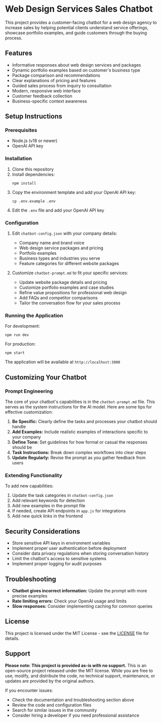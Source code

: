 # Web Design Services Sales Chatbot

This project provides a customer-facing chatbot for a web design agency to increase sales by helping potential clients understand service offerings, showcase portfolio examples, and guide customers through the buying process.

## Features

- Informative responses about web design services and packages
- Dynamic portfolio examples based on customer's business type
- Package comparison and recommendations
- Clear explanations of pricing and features
- Guided sales process from inquiry to consultation
- Modern, responsive web interface
- Customer feedback collection
- Business-specific context awareness

## Setup Instructions

### Prerequisites

- Node.js (v18 or newer)
- OpenAI API key

### Installation

1. Clone this repository
2. Install dependencies:
   ```
   npm install
   ```
3. Copy the environment template and add your OpenAI API key:
   ```
   cp .env.example .env
   ```
4. Edit the `.env` file and add your OpenAI API key

### Configuration

1. Edit `chatbot-config.json` with your company details:
   - Company name and brand voice
   - Web design service packages and pricing
   - Portfolio examples
   - Business types and industries you serve
   - Feature categories for different website packages

2. Customize `chatbot-prompt.md` to fit your specific services:
   - Update website package details and pricing
   - Customize portfolio examples and case studies
   - Refine value propositions for professional web design
   - Add FAQs and competitor comparisons
   - Tailor the conversation flow for your sales process

### Running the Application

For development:
```
npm run dev
```

For production:
```
npm start
```

The application will be available at `http://localhost:3000`

## Customizing Your Chatbot

### Prompt Engineering

The core of your chatbot's capabilities is in the `chatbot-prompt.md` file. This serves as the system instructions for the AI model. Here are some tips for effective customization:

1. **Be Specific:** Clearly define the tasks and processes your chatbot should handle
2. **Add Examples:** Include realistic examples of interactions specific to your company
3. **Define Tone:** Set guidelines for how formal or casual the responses should be
4. **Task Instructions:** Break down complex workflows into clear steps
5. **Update Regularly:** Revise the prompt as you gather feedback from users

### Extending Functionality

To add new capabilities:

1. Update the task categories in `chatbot-config.json`
2. Add relevant keywords for detection
3. Add new examples in the prompt file
4. If needed, create API endpoints in `app.js` for integrations
5. Add new quick links in the frontend

## Security Considerations

- Store sensitive API keys in environment variables
- Implement proper user authentication before deployment
- Consider data privacy regulations when storing conversation history
- Limit the chatbot's access to sensitive systems
- Implement proper logging for audit purposes

## Troubleshooting

- **Chatbot gives incorrect information:** Update the prompt with more precise examples
- **Rate limiting errors:** Check your OpenAI usage and limits
- **Slow responses:** Consider implementing caching for common queries

## License

This project is licensed under the MIT License - see the [LICENSE](LICENSE) file for details.

## Support

**Please note: This project is provided as-is with no support.** This is an open-source project released under the MIT license. While you are free to use, modify, and distribute the code, no technical support, maintenance, or updates are provided by the original authors.

If you encounter issues:
- Check the documentation and troubleshooting section above
- Review the code and configuration files
- Search for similar issues in the community
- Consider hiring a developer if you need professional assistance